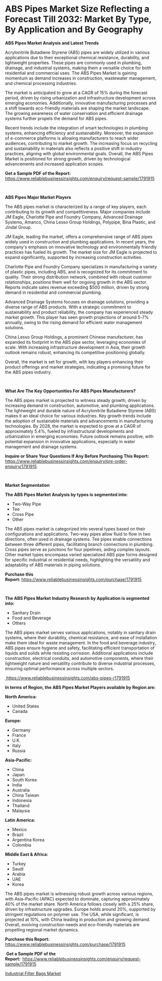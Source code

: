 <p><h1>ABS Pipes Market Size Reflecting a Forecast Till 2032: Market By Type, By Application and By Geography</h1></p><p><strong>ABS Pipes Market Analysis and Latest Trends</strong></p>
<p><p>Acrylonitrile Butadiene Styrene (ABS) pipes are widely utilized in various applications due to their exceptional chemical resistance, durability, and lightweight properties. These pipes are commonly used in plumbing, drainage, and industrial systems, making them a versatile choice for both residential and commercial uses. The ABS Pipes Market is gaining momentum as demand increases in construction, wastewater management, and chemical processing industries. </p><p>The market is anticipated to grow at a CAGR of 15% during the forecast period, driven by rising urbanization and infrastructure development across emerging economies. Additionally, innovative manufacturing processes and a shift towards eco-friendly materials are shaping the market landscape. The growing awareness of water conservation and efficient drainage systems further propels the demand for ABS pipes. </p><p>Recent trends include the integration of smart technologies in plumbing systems, enhancing efficiency and sustainability. Moreover, the expansion of e-commerce platforms is allowing manufacturers to reach wider audiences, contributing to market growth. The increasing focus on recycling and sustainability in materials also reflects a positive shift in industry practices, aligning with global environmental goals. Overall, the ABS Pipes Market is positioned for strong growth, driven by technological advancements and increased application scopes.</p></p>
<p><strong>Get a Sample PDF of the Report:&nbsp;</strong> <a href="https://www.reliablebusinessinsights.com/enquiry/request-sample/1791915?utm_campaign=2253&utm_medium=2&utm_source=Github&utm_content=ia&utm_term=01042025&utm_id=abs-pipes">https://www.reliablebusinessinsights.com/enquiry/request-sample/1791915</a></p>
<p>&nbsp;</p>
<p><strong>ABS Pipes Major Market Players</strong></p>
<p><p>The ABS pipes market is characterized by a range of key players, each contributing to its growth and competitiveness. Major companies include JM Eagle, Charlotte Pipe and Foundry Company, Advanced Drainage Systems, Amanco, China Lesso Group Holdings, Polypipe, Bina Plastic, and Jindal Group.</p><p>JM Eagle, leading the market, offers a comprehensive range of ABS pipes widely used in construction and plumbing applications. In recent years, the company's emphasis on innovative technology and environmentally friendly practices has fueled its growth. The market size for JM Eagle is projected to expand significantly, supported by increasing construction activities.</p><p>Charlotte Pipe and Foundry Company specializes in manufacturing a variety of plastic pipes, including ABS, and is recognized for its commitment to quality. Their strong distribution network, combined with robust customer relationships, positions them well for ongoing growth in the ABS sector. Reports indicate sales revenue exceeding $500 million, driven by strong demand in residential and commercial plumbing.</p><p>Advanced Drainage Systems focuses on drainage solutions, providing a diverse range of ABS products. With a strategic commitment to sustainability and product reliability, the company has experienced steady market growth. This player has seen growth projections of around 5-7% annually, owing to the rising demand for efficient water management solutions.</p><p>China Lesso Group Holdings, a prominent Chinese manufacturer, has expanded its footprint in the ABS pipe sector, leveraging economies of scale. With increasing infrastructure development in Asia, their growth outlook remains robust, enhancing its competitive positioning globally.</p><p>Overall, the market is set for growth, with key players enhancing their product offerings and market strategies, indicating a promising future for the ABS pipes industry.</p></p>
<p>&nbsp;</p>
<p><strong>What Are The Key Opportunities For ABS Pipes Manufacturers?</strong></p>
<p><p>The ABS pipes market is projected to witness steady growth, driven by increasing demand in construction, automotive, and plumbing applications. The lightweight and durable nature of Acrylonitrile Butadiene Styrene (ABS) makes it an ideal choice for various industries. Key growth trends include the adoption of sustainable materials and advancements in manufacturing technologies. By 2028, the market is expected to grow at a CAGR of approximately 5.4%, fueled by infrastructural developments and urbanization in emerging economies. Future outlook remains positive, with potential expansion in innovative applications, especially in water management and drainage systems.</p></p>
<p><strong>Inquire or Share Your Questions If Any Before Purchasing This Report:</strong> <a href="https://www.reliablebusinessinsights.com/enquiry/pre-order-enquiry/1791915?utm_campaign=2253&utm_medium=2&utm_source=Github&utm_content=ia&utm_term=01042025&utm_id=abs-pipes">https://www.reliablebusinessinsights.com/enquiry/pre-order-enquiry/1791915</a></p>
<p>&nbsp;</p>
<p><strong>Market Segmentation</strong></p>
<p><strong>The ABS Pipes Market Analysis by types is segmented into:</strong></p>
<p><ul><li>Two-Way Pipe</li><li>Tee</li><li>Cross Pipe</li><li>Other</li></ul></p>
<p><p>The ABS pipes market is categorized into several types based on their configurations and applications. Two-way pipes allow fluid to flow in two directions, often used in drainage systems. Tee pipes enable connections between three different pipes, facilitating branch connections in plumbing. Cross pipes serve as junctions for four pipelines, aiding complex layouts. Other market types encompass varied specialized ABS pipe forms designed for specific industrial or residential needs, highlighting the versatility and adaptability of ABS materials in piping solutions.</p></p>
<p><strong>Purchase this Report:&nbsp;</strong><a href="https://www.reliablebusinessinsights.com/purchase/1791915?utm_campaign=2253&utm_medium=2&utm_source=Github&utm_content=ia&utm_term=01042025&utm_id=abs-pipes">https://www.reliablebusinessinsights.com/purchase/1791915</a></p>
<p>&nbsp;</p>
<p><strong>The ABS Pipes Market Industry Research by Application is segmented into:</strong></p>
<p><ul><li>Sanitary Drain</li><li>Food and Beverage</li><li>Others</li></ul></p>
<p><p>The ABS pipes market serves various applications, notably in sanitary drain systems, where their durability, chemical resistance, and ease of installation make them ideal for waste management. In the food and beverage industry, ABS pipes ensure hygiene and safety, facilitating efficient transportation of liquids and solids while resisting corrosion. Additional applications include construction, electrical conduits, and automotive components, where their lightweight nature and versatility contribute to diverse industrial processes, ensuring optimal performance across multiple sectors.</p></p>
<p><a href="https://www.reliablebusinessinsights.com/abs-pipes-r1791915?utm_campaign=2253&utm_medium=2&utm_source=Github&utm_content=ia&utm_term=01042025&utm_id=abs-pipes">&nbsp;https://www.reliablebusinessinsights.com/abs-pipes-r1791915</a></p>
<p><strong>In terms of Region, the ABS Pipes Market Players available by Region are:</strong></p>
<p>
    <p> <strong> North America: </strong>
        <ul>
            <li>United States</li>
            <li>Canada</li>
        </ul>
        </p> 
    <p> <strong> Europe: </strong>
        <ul>
            <li>Germany</li>
            <li>France</li>
            <li>U.K.</li>
            <li>Italy</li>
            <li>Russia</li>
        </ul>
        </p> 
    <p> <strong> Asia-Pacific: </strong>
        <ul>
            <li>China</li>
            <li>Japan</li>
            <li>South Korea</li>
            <li>India</li>
            <li>Australia</li>
            <li>China Taiwan</li>
            <li>Indonesia</li>
            <li>Thailand</li>
            <li>Malaysia</li>
        </ul>
        </p> 
    <p> <strong> Latin America: </strong>
        <ul>
            <li>Mexico</li>
            <li>Brazil</li>
            <li>Argentina Korea</li>
            <li>Colombia</li>
        </ul>
        </p> 
    <p> <strong> Middle East & Africa: </strong>
        <ul>
            <li>Turkey</li>
            <li>Saudi</li>
            <li>Arabia</li>
            <li>UAE</li>
            <li>Korea</li>
        </ul>
    </p>
    </p>
<p><p>The ABS pipes market is witnessing robust growth across various regions, with Asia-Pacific (APAC) expected to dominate, capturing approximately 40% of the market share. North America follows closely with a 25% share, driven by infrastructure upgrades. Europe holds around 20%, supported by stringent regulations on polymer use. The USA, while significant, is projected at 10%, with China leading in production and growing demand. Overall, evolving construction needs and eco-friendly materials are propelling regional market dynamics.</p></p>
<p><strong>Purchase this Report: </strong><a href="https://www.reliablebusinessinsights.com/purchase/1791915?utm_campaign=2253&utm_medium=2&utm_source=Github&utm_content=ia&utm_term=01042025&utm_id=abs-pipes">https://www.reliablebusinessinsights.com/purchase/1791915</a></p>
<p>&nbsp;<strong>Get a Sample PDF of the Report:&nbsp;&nbsp;</strong><a href="https://www.reliablebusinessinsights.com/enquiry/request-sample/1791915?utm_campaign=2253&utm_medium=2&utm_source=Github&utm_content=ia&utm_term=01042025&utm_id=abs-pipes">https://www.reliablebusinessinsights.com/enquiry/request-sample/1791915</a></p>
<p><strong></strong></p>
<p><p><a href="https://github.com/petbigbeepjn/Market-Research-Report-List-2/blob/main/industrial-filter-bags-market.md?utm_campaign=2253&utm_medium=2&utm_source=Github&utm_content=ia&utm_term=01042025&utm_id=abs-pipes">Industrial Filter Bags Market</a></p></p>